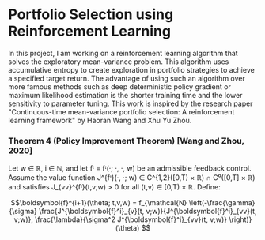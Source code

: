 # Portfolio Selection using Reinforcement Learning 

In this project, I am working on a reinforcement learning algorithm that solves the exploratory mean-variance problem. This algorithm uses accumulative entropy to create exploration in portfolio strategies to achieve a specified target return. The advantage of using such an algorithm over more famous methods such as deep deterministic policy gradient or maximum likelihood estimation is the shorter training time and the lower sensitivity to parameter tuning. This work is inspired by the research paper "Continuous-time mean-variance portfolio selection: A reinforcement learning framework" by Haoran Wang and Xhu Yu Zhou.  



### Theorem 4 (Policy Improvement Theorem) [Wang and Zhou, 2020]

Let w ∈ ℝ, i ∈ ℕ, and let fᶦ = fᶦ(·; ·, ·, w) be an admissible feedback control.  
Assume the value function J^{fᶦ}(·, ·; w) ∈ C^{1,2}([0,T) × ℝ) ∩ C⁰([0,T] × ℝ)  
and satisfies J_{vv}^{fᶦ}(t,v;w) > 0 for all (t,v) ∈ [0,T) × ℝ.
Define:

```math
\boldsymbol{f}^{i+1}(\theta; t,v,w) = f_{\mathcal{N} \left(-\frac{\gamma}{\sigma} \frac{J^{\boldsymbol{f}^i}_{v}(t, v;w)}{J^{\boldsymbol{f}^i}_{vv}(t, v;w)}, \frac{\lambda}{\sigma^2 J^{\boldsymbol{f}^i}_{vv}(t, v;w)} \right)}(\theta)
